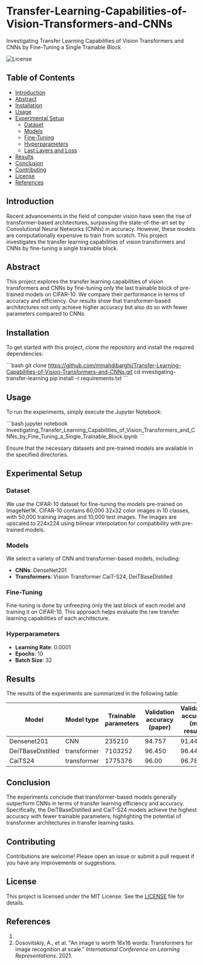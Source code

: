 # Transfer-Learning-Capabilities-of-Vision-Transformers-and-CNNs
Investigating Transfer Learning Capabilities of Vision Transformers and CNNs by Fine-Tuning a Single Trainable Block

![License](https://img.shields.io/github/license/mmahdibarghi/Transfer-Learning-Capabilities-of-Vision-Transformers-and-CNNs)

## Table of Contents

- [Introduction](#introduction)
- [Abstract](#abstract)
- [Installation](#installation)
- [Usage](#usage)
- [Experimental Setup](#experimental-setup)
  - [Dataset](#dataset)
  - [Models](#models)
  - [Fine-Tuning](#fine-tuning)
  - [Hyperparameters](#hyperparameters)
  - [Last Layers and Loss](#last-layers-and-loss)
- [Results](#results)
- [Conclusion](#conclusion)
- [Contributing](#contributing)
- [License](#license)
- [References](#references)

## Introduction

Recent advancements in the field of computer vision have seen the rise of transformer-based architectures, surpassing the state-of-the-art set by Convolutional Neural Networks (CNNs) in accuracy. However, these models are computationally expensive to train from scratch. This project investigates the transfer learning capabilities of vision transformers and CNNs by fine-tuning a single trainable block.

## Abstract

This project explores the transfer learning capabilities of vision transformers and CNNs by fine-tuning only the last trainable block of pre-trained models on CIFAR-10. We compare their performance in terms of accuracy and efficiency. Our results show that transformer-based architectures not only achieve higher accuracy but also do so with fewer parameters compared to CNNs.

## Installation

To get started with this project, clone the repository and install the required dependencies:

\`\`\`bash
git clone https://github.com/mmahdibarghi/Transfer-Learning-Capabilities-of-Vision-Transformers-and-CNNs.git
cd investigating-transfer-learning
pip install -r requirements.txt
\`\`\`

## Usage

To run the experiments, simply execute the Jupyter Notebook:

\`\`\`bash
jupyter notebook Investigating_Transfer_Learning_Capabilities_of_Vision_Transformers_and_CNNs_by_Fine_Tuning_a_Single_Trainable_Block.ipynb
\`\`\`

Ensure that the necessary datasets and pre-trained models are available in the specified directories.

## Experimental Setup

### Dataset

We use the CIFAR-10 dataset for fine-tuning the models pre-trained on ImageNet1K. CIFAR-10 contains 60,000 32x32 color images in 10 classes, with 50,000 training images and 10,000 test images. The images are upscaled to 224x224 using bilinear interpolation for compatibility with pre-trained models.

### Models

We select a variety of CNN and transformer-based models, including:

- **CNNs**: DenseNet201
- **Transformers**: Vision Transformer  CaiT-S24, DeiTBaseDistilled

### Fine-Tuning

Fine-tuning is done by unfreezing only the last block of each model and training it on CIFAR-10. This approach helps evaluate the raw transfer learning capabilities of each architecture.

### Hyperparameters

- **Learning Rate**: 0.0001
- **Epochs**: 10
- **Batch Size**: 32 



## Results

The results of the experiments are summarized in the following table:

| Model             | Model type  | Trainable parameters | Validation accuracy (paper) | Validation accuracy (my results) | Train accuracy | Training time per epoch | Validation time per epoch |
|-------------------|-------------|----------------------|-----------------------------|---------------------------------|----------------|-------------------------|---------------------------|
| Densenet201       | CNN         | 235210               | 94.757                      | 91.44                          | 97.72          | 299.59s                 | 53.12s                    |
| DeiTBaseDistilled | transformer | 7103252              | 96.450                      | 96.44                          | 99.87          | 626.44s                 | 108.66s                   |
| CaiTS24           | transformer | 1775376              | 96.00                       | 96.78                          | 99.89          | 590.62s                 | 109.12s                   |


## Conclusion

The experiments conclude that transformer-based models generally outperform CNNs in terms of transfer learning efficiency and accuracy. Specifically, the DeiTBaseDistilled and CaiT-S24 models achieve the highest accuracy with fewer trainable parameters, highlighting the potential of transformer architectures in transfer learning tasks.

## Contributing

Contributions are welcome! Please open an issue or submit a pull request if you have any improvements or suggestions.

## License

This project is licensed under the MIT License. See the [LICENSE](LICENSE) file for details.

## References

1. 
2. Dosovitskiy, A., et al. "An image is worth 16x16 words: Transformers for image recognition at scale." *International Conference on Learning Representations*. 2021.
